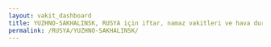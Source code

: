 ```yaml
---
layout: vakit_dashboard
title: YUZHNO-SAKHALINSK, RUSYA için iftar, namaz vakitleri ve hava durumu - ilçe/eyalet seç
permalink: /RUSYA/YUZHNO-SAKHALINSK/
---
```


<script type="text/javascript">
  var GLOBAL_COUNTRY = 'RUSYA';
  var GLOBAL_CITY = 'YUZHNO-SAKHALINSK';
  var GLOBAL_STATE = '';
  var lat = 72;
  var lon = 21;
</script>
